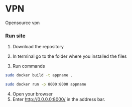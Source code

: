 # VPN

Opensource vpn

### Run site

1. Download the repository

2. In terminal go to the folder where you installed the files
3. Run commands

```bash
sudo docker build -t appname .    
```

```bash
sudo docker run -p 8000:8000 appname
```

4. Open your browser
5. Enter http://0.0.0.0:8000/ in the address bar.
